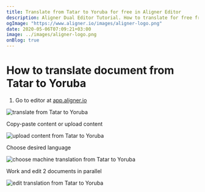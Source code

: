 ```yaml
---
title: Translate from Tatar to Yoruba for free in Aligner Editor
description: Aligner Dual Editor Tutorial. How to translate for free from Tatar to Yoruba. Aligner is multilingual document management platform. 
ogImage: "https://www.aligner.io/images/aligner-logo.png"
date: 2020-05-06T07:09:21+03:00
image: ../images/aligner-logo.png
onBlog: true
---
```


# How to translate document from Tatar to Yoruba

1. Go to editor at [app.aligner.io](https://app.aligner.io "Aligner App web page")

![translate from Tatar to Yoruba](../aligner-blank-editor.png "translate from Tatar to Yoruba")

Copy-paste content or upload content

![upload content from Tatar to Yoruba](../aligner-uploaded-document.png "upload content from Tatar to Yoruba")

Choose desired language

![choose machine translation from Tatar to Yoruba](../aligner-language-dropdown.png "choose machine translation from Tatar to Yoruba")

Work and edit 2 documents in parallel

![edit translation from Tatar to Yoruba](../aligner-double-sitded-editor.png "edit translation from Tatar to Yoruba")

